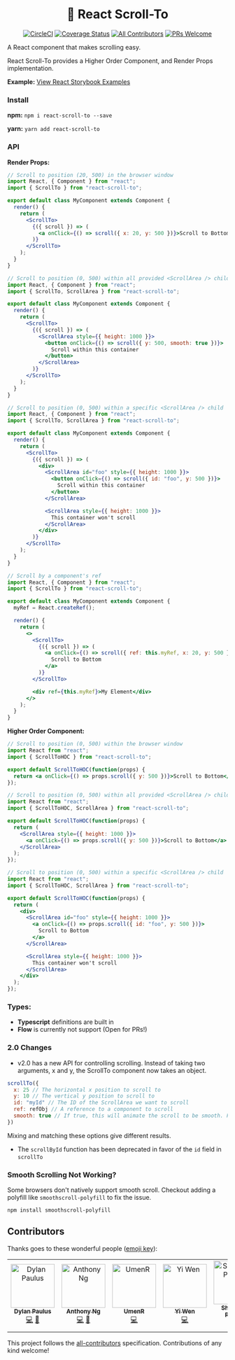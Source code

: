 <h1 align="center">
    👟 React Scroll-To
</h1>

<div align="center">

[![CircleCI](https://circleci.com/gh/ganderzz/react-scroll-to/tree/master.svg?style=svg)](https://circleci.com/gh/ganderzz/react-scroll-to/tree/master)
[![Coverage Status](https://coveralls.io/repos/github/ganderzz/react-scroll-to/badge.svg?branch=feature%2Fcreate-circi-artifact)](https://coveralls.io/github/ganderzz/react-scroll-to?branch=feature%2Fcreate-circi-artifact)
[![All Contributors](https://img.shields.io/badge/all_contributors-5-orange.svg?style=flat-square)](#contributors-)
[![PRs Welcome](https://img.shields.io/badge/PRs-welcome-brightgreen.svg?style=flat-square)](http://makeapullrequest.com)

</div>

A React component that makes scrolling easy.

React Scroll-To provides a Higher Order Component, and Render Props implementation.

**Example:** [View React Storybook Examples](https://ganderzz.github.io/react-scroll-to/)

### Install

**npm:** `npm i react-scroll-to --save`

**yarn:** `yarn add react-scroll-to`

### API

**Render Props:**

```jsx
// Scroll to position (20, 500) in the browser window
import React, { Component } from "react";
import { ScrollTo } from "react-scroll-to";

export default class MyComponent extends Component {
  render() {
    return (
      <ScrollTo>
        {({ scroll }) => (
          <a onClick={() => scroll({ x: 20, y: 500 })}>Scroll to Bottom</a>
        )}
      </ScrollTo>
    );
  }
}
```

```jsx
// Scroll to position (0, 500) within all provided <ScrollArea /> children
import React, { Component } from "react";
import { ScrollTo, ScrollArea } from "react-scroll-to";

export default class MyComponent extends Component {
  render() {
    return (
      <ScrollTo>
        {({ scroll }) => (
          <ScrollArea style={{ height: 1000 }}>
            <button onClick={() => scroll({ y: 500, smooth: true })}>
              Scroll within this container
            </button>
          </ScrollArea>
        )}
      </ScrollTo>
    );
  }
}
```

```jsx
// Scroll to position (0, 500) within a specific <ScrollArea /> child
import React, { Component } from "react";
import { ScrollTo, ScrollArea } from "react-scroll-to";

export default class MyComponent extends Component {
  render() {
    return (
      <ScrollTo>
        {({ scroll }) => (
          <div>
            <ScrollArea id="foo" style={{ height: 1000 }}>
              <button onClick={() => scroll({ id: "foo", y: 500 })}>
                Scroll within this container
              </button>
            </ScrollArea>

            <ScrollArea style={{ height: 1000 }}>
              This container won't scroll
            </ScrollArea>
          </div>
        )}
      </ScrollTo>
    );
  }
}
```

```jsx
// Scroll by a component's ref
import React, { Component } from "react";
import { ScrollTo } from "react-scroll-to";

export default class MyComponent extends Component {
  myRef = React.createRef();

  render() {
    return (
      <>
        <ScrollTo>
          {({ scroll }) => (
            <a onClick={() => scroll({ ref: this.myRef, x: 20, y: 500 })}>
              Scroll to Bottom
            </a>
          )}
        </ScrollTo>

        <div ref={this.myRef}>My Element</div>
      </>
    );
  }
}
```

**Higher Order Component:**

```jsx
// Scroll to position (0, 500) within the browser window
import React from "react";
import { ScrollToHOC } from "react-scroll-to";

export default ScrollToHOC(function(props) {
  return <a onClick={() => props.scroll({ y: 500 })}>Scroll to Bottom</a>;
});
```

```jsx
// Scroll to position (0, 500) within all provided <ScrollArea /> children
import React from "react";
import { ScrollToHOC, ScrollArea } from "react-scroll-to";

export default ScrollToHOC(function(props) {
  return (
    <ScrollArea style={{ height: 1000 }}>
      <a onClick={() => props.scroll({ y: 500 })}>Scroll to Bottom</a>
    </ScrollArea>
  );
});
```

```jsx
// Scroll to position (0, 500) within a specific <ScrollArea /> child
import React from "react";
import { ScrollToHOC, ScrollArea } from "react-scroll-to";

export default ScrollToHOC(function(props) {
  return (
    <div>
      <ScrollArea id="foo" style={{ height: 1000 }}>
        <a onClick={() => props.scroll({ id: "foo", y: 500 })}>
          Scroll to Bottom
        </a>
      </ScrollArea>

      <ScrollArea style={{ height: 1000 }}>
        This container won't scroll
      </ScrollArea>
    </div>
  );
});
```

### Types:

- **Typescript** definitions are built in
- **Flow** is currently not support (Open for PRs!)

### 2.0 Changes

- v2.0 has a new API for controlling scrolling. Instead of taking two arguments, x and y, the ScrollTo component now takes an object.

```js
scrollTo({
  x: 25 // The horizontal x position to scroll to
  y: 10 // The vertical y position to scroll to
  id: "myId" // The ID of the ScrollArea we want to scroll
  ref: refObj // A reference to a component to scroll
  smooth: true // If true, this will animate the scroll to be smooth. False will give an instant scroll. (defaults: false)
})
```

Mixing and matching these options give different results.

- The `scrollById` function has been deprecated in favor of the `id` field in `scrollTo`

### Smooth Scrolling Not Working?

Some browsers don't natively support smooth scroll. Checkout adding a polyfill like `smoothscroll-polyfill` to fix the issue.

`npm install smoothscroll-polyfill`

## Contributors

Thanks goes to these wonderful people ([emoji key](https://github.com/kentcdodds/all-contributors#emoji-key)):

<!-- ALL-CONTRIBUTORS-LIST:START - Do not remove or modify this section -->
<!-- prettier-ignore-start -->
<!-- markdownlint-disable -->
<table>
  <tr>
    <td align="center"><a href="http://www.dylanpaulus.com"><img src="https://avatars3.githubusercontent.com/u/5566054?v=4" width="100px;" alt="Dylan Paulus"/><br /><sub><b>Dylan Paulus</b></sub></a><br /><a href="https://github.com/ganderzz/react-scroll-to/commits?author=ganderzz" title="Code">💻</a> <a href="https://github.com/ganderzz/react-scroll-to/commits?author=ganderzz" title="Documentation">📖</a></td>
    <td align="center"><a href="http://anthonyng.me"><img src="https://avatars1.githubusercontent.com/u/14035529?v=4" width="100px;" alt="Anthony Ng"/><br /><sub><b>Anthony Ng</b></sub></a><br /><a href="https://github.com/ganderzz/react-scroll-to/commits?author=newyork-anthonyng" title="Code">💻</a> <a href="https://github.com/ganderzz/react-scroll-to/commits?author=newyork-anthonyng" title="Documentation">📖</a></td>
    <td align="center"><a href="https://github.com/UmenR"><img src="https://avatars1.githubusercontent.com/u/17663679?v=4" width="100px;" alt="UmenR"/><br /><sub><b>UmenR</b></sub></a><br /><a href="https://github.com/ganderzz/react-scroll-to/commits?author=UmenR" title="Code">💻</a></td>
    <td align="center"><a href="https://github.com/ywen"><img src="https://avatars2.githubusercontent.com/u/22895?v=4" width="100px;" alt="Yi Wen"/><br /><sub><b>Yi Wen</b></sub></a><br /><a href="https://github.com/ganderzz/react-scroll-to/commits?author=ywen" title="Code">💻</a></td>
    <td align="center"><a href="https://github.com/thisis-Shitanshu"><img src="https://avatars3.githubusercontent.com/u/45510390?v=4" width="100px;" alt="Shitanshu Pandey"/><br /><sub><b>Shitanshu Pandey</b></sub></a><br /><a href="https://github.com/ganderzz/react-scroll-to/commits?author=thisis-Shitanshu" title="Code">💻</a></td>
  </tr>
</table>

<!-- markdownlint-enable -->
<!-- prettier-ignore-end -->

<!-- ALL-CONTRIBUTORS-LIST:END -->

This project follows the [all-contributors](https://github.com/kentcdodds/all-contributors) specification. Contributions of any kind welcome!
